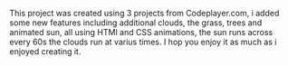 This project was created using 3 projects from Codeplayer.com, i added some new features including additional clouds, the grass, trees and animated sun, all using HTMl and CSS animations, the sun runs across every 60s the clouds run at varius times. I hop you enjoy it as much as i enjoyed creating it.